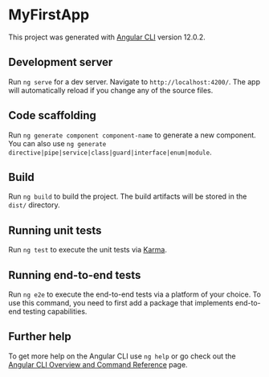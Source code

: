# MyFirstAppThis project was generated with [Angular CLI](https://github.com/angular/angular-cli) version 12.0.2.## Development serverRun `ng serve` for a dev server. Navigate to `http://localhost:4200/`. The app will automatically reload if you change any of the source files.## Code scaffoldingRun `ng generate component component-name` to generate a new component. You can also use `ng generate directive|pipe|service|class|guard|interface|enum|module`.## BuildRun `ng build` to build the project. The build artifacts will be stored in the `dist/` directory.## Running unit testsRun `ng test` to execute the unit tests via [Karma](https://karma-runner.github.io).## Running end-to-end testsRun `ng e2e` to execute the end-to-end tests via a platform of your choice. To use this command, you need to first add a package that implements end-to-end testing capabilities.## Further helpTo get more help on the Angular CLI use `ng help` or go check out the [Angular CLI Overview and Command Reference](https://angular.io/cli) page.